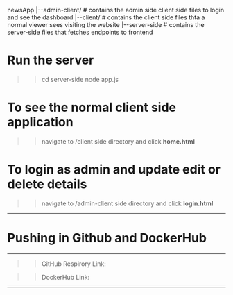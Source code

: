 newsApp
|--admin-client/            # contains the admin side client side files to login and see the dashboard
|--client/                  # contains the client side files thta a normal viewer sees visiting the website
|--server-side              # contains the server-side files that fetches endpoints to frontend 

# Run the server
>> cd server-side
>> node app.js

# To see the normal client side application

>> navigate to /client side directory and click **home.html**

# To login as admin and update edit or delete details

>> navigate to /admin-client side directory and click **login.html**

---------------------------------
# Pushing in Github and DockerHub
---------------------------------

>> GitHub Respirory Link:

>> DockerHub Link: 

--------------------------------------------------------------------------------------------------------------

